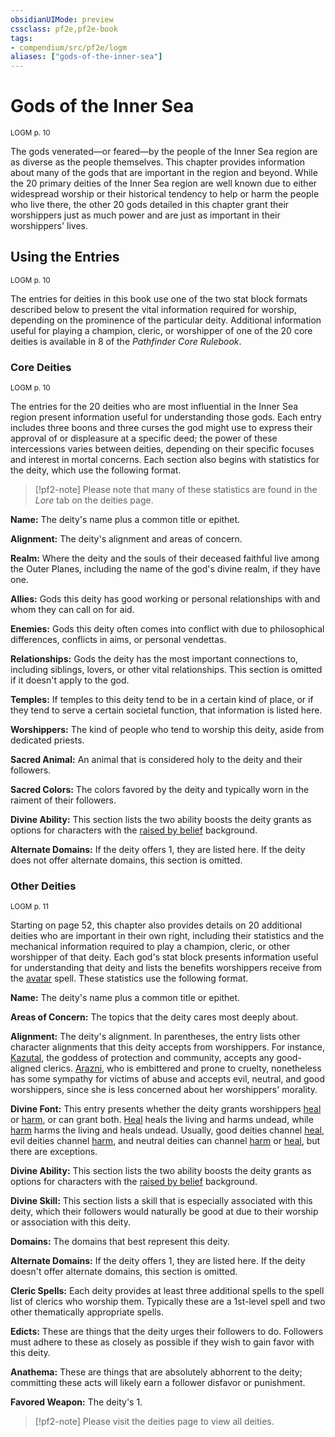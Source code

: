 ```yaml
---
obsidianUIMode: preview
cssclass: pf2e,pf2e-book
tags:
- compendium/src/pf2e/logm
aliases: ["gods-of-the-inner-sea"]
---
```

# Gods of the Inner Sea
<sup>LOGM p. 10</sup>

The gods venerated—or feared—by the people of the Inner Sea region are as diverse as the people themselves. This chapter provides information about many of the gods that are important in the region and beyond. While the 20 primary deities of the Inner Sea region are well known due to either widespread worship or their historical tendency to help or harm the people who live there, the other 20 gods detailed in this chapter grant their worshippers just as much power and are just as important in their worshippers' lives.

## Using the Entries
<sup>LOGM p. 10</sup>

The entries for deities in this book use one of the two stat block formats described below to present the vital information required for worship, depending on the prominence of the particular deity. Additional information useful for playing a champion, cleric, or worshipper of one of the 20 core deities is available in 8 of the _Pathfinder Core Rulebook_.

### Core Deities
<sup>LOGM p. 10</sup>

The entries for the 20 deities who are most influential in the Inner Sea region present information useful for understanding those gods. Each entry includes three boons and three curses the god might use to express their approval of or displeasure at a specific deed; the power of these intercessions varies between deities, depending on their specific focuses and interest in mortal concerns. Each section also begins with statistics for the deity, which use the following format.

> [!pf2-note]
> Please note that many of these statistics are found in the _Lore_ tab on the deities page.

**Name:** The deity's name plus a common title or epithet.

**Alignment:** The deity's alignment and areas of concern.

**Realm:** Where the deity and the souls of their deceased faithful live among the Outer Planes, including the name of the god's divine realm, if they have one.

**Allies:** Gods this deity has good working or personal relationships with and whom they can call on for aid.

**Enemies:** Gods this deity often comes into conflict with due to philosophical differences, conflicts in aims, or personal vendettas.

**Relationships:** Gods the deity has the most important connections to, including siblings, lovers, or other vital relationships. This section is omitted if it doesn't apply to the god.

**Temples:** If temples to this deity tend to be in a certain kind of place, or if they tend to serve a certain societal function, that information is listed here.

**Worshippers:** The kind of people who tend to worship this deity, aside from dedicated priests.

**Sacred Animal:** An animal that is considered holy to the deity and their followers.

**Sacred Colors:** The colors favored by the deity and typically worn in the raiment of their followers.

**Divine Ability:** This section lists the two ability boosts the deity grants as options for characters with the [raised by belief](raised-by-belief-logm.md) background.

**Alternate Domains:** If the deity offers 1, they are listed here. If the deity does not offer alternate domains, this section is omitted.

### Other Deities
<sup>LOGM p. 11</sup>

Starting on page 52, this chapter also provides details on 20 additional deities who are important in their own right, including their statistics and the mechanical information required to play a champion, cleric, or other worshipper of that deity. Each god's stat block presents information useful for understanding that deity and lists the benefits worshippers receive from the [avatar](avatar.md) spell. These statistics use the following format.

**Name:** The deity's name plus a common title or epithet.

**Areas of Concern:** The topics that the deity cares most deeply about.

**Alignment:** The deity's alignment. In parentheses, the entry lists other character alignments that this deity accepts from worshippers. For instance, [Kazutal](kazutal-logm.md), the goddess of protection and community, accepts any good-aligned clerics. [Arazni](arazni-logm.md), who is embittered and prone to cruelty, nonetheless has some sympathy for victims of abuse and accepts evil, neutral, and good worshippers, since she is less concerned about her worshippers' morality.

**Divine Font:** This entry presents whether the deity grants worshippers [heal](heal.md) or [harm](harm.md), or can grant both. [Heal](heal.md) heals the living and harms undead, while [harm](harm.md) harms the living and heals undead. Usually, good deities channel [heal](heal.md), evil deities channel [harm](harm.md), and neutral deities can channel [harm](harm.md) or [heal](heal.md), but there are exceptions.

**Divine Ability:** This section lists the two ability boosts the deity grants as options for characters with the [raised by belief](raised-by-belief-logm.md) background.

**Divine Skill:** This section lists a skill that is especially associated with this deity, which their followers would naturally be good at due to their worship or association with this deity.

**Domains:** The domains that best represent this deity.

**Alternate Domains:** If the deity offers 1, they are listed here. If the deity doesn't offer alternate domains, this section is omitted.

**Cleric Spells:** Each deity provides at least three additional spells to the spell list of clerics who worship them. Typically these are a 1st-level spell and two other thematically appropriate spells.

**Edicts:** These are things that the deity urges their followers to do. Followers must adhere to these as closely as possible if they wish to gain favor with this deity.

**Anathema:** These are things that are absolutely abhorrent to the deity; committing these acts will likely earn a follower disfavor or punishment.

**Favored Weapon:** The deity's 1.

> [!pf2-note]
> Please visit the deities page to view all deities.